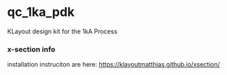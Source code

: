 # qc_1ka_pdk
KLayout design kit for the 1kA Process

### x-section info
installation instruciton are here:
https://klayoutmatthias.github.io/xsection/
